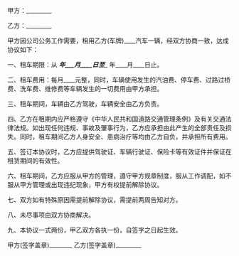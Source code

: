 
 


甲方：_________


乙方：_________


甲方因公司公务工作需要，租用乙方(车牌)____汽车一辆，经双方协商一致，达成协议如下：


一、租车期限：从 ___年___月____日至____ 年____月____日止。


二、租车费用：每月____元整，同时，车辆使用发生的汽油费、停车费、过路过桥费、洗车费、维修费等车辆发生的一切费用由甲方承担。


三、租车期间，车辆由乙方驾驶，车辆安全由乙方负责。


四、乙方在租期内应严格遵守《中华人民共和国道路交通管理条例》及有关交通法律法规。如出现任何违规、事故及肇事行为，乙方应承担由此产生的全部责任及损失。同时，租车期间乙方人身安全、患病治疗等均由乙方自负，并承担所有费用。


五、签订本协议时，乙方应提供驾驶证、车辆行驶证、保险卡等有效证件并保证在租赁期间的有效性。


六、租车期间，乙方应服从甲方的管理，遵守甲方规章制度，服从工作调配，如不服从甲方管理或出现违纪现象，甲方有权提前解除协议。


七、双方如有特殊原因需提前解除协议，需提前两周告知对方。


八、未尽事项由双方协商解决。


九、本协议一式两份，甲乙双方各执一份，自签字之日起生效。


甲方(签字盖章)________ 乙方(签字盖章)_________
 


 

 
 
 
 
 
  


  
 

  


  


  
 
 
 
 


